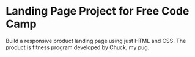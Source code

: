 # Landing Page Project for Free Code Camp
Build a responsive product landing page using just HTML and CSS. The product is fitness program developed by Chuck, my pug.
